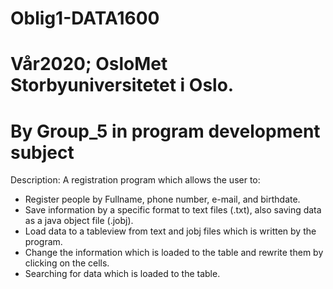 # Oblig1-DATA1600
# Vår2020; OsloMet Storbyuniversitetet i Oslo.
# By Group_5 in program development subject

Description: A registration program 
which allows the user to:
- Register people by Fullname, phone number, e-mail, and birthdate.
- Save information by a specific format to text files (.txt), 
  also saving data as a java object file (.jobj). 
- Load data to a tableview from text and jobj files which is written by the program.
- Change the information which is loaded to the table and rewrite them by clicking on the cells. 
- Searching for data which is loaded to the table.  


 
